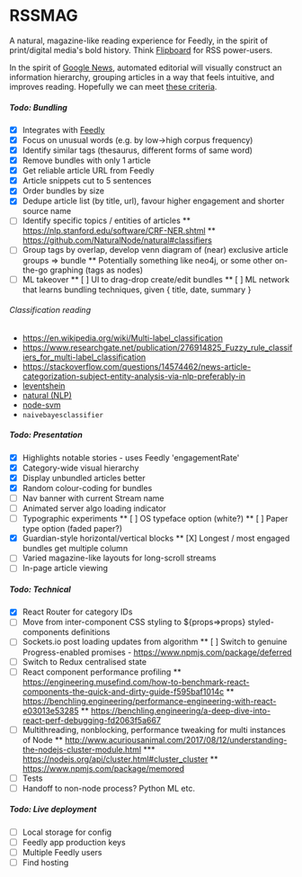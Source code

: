 # RSSMAG
A natural, magazine-like reading experience for Feedly, in the spirit of print/digital media's bold history. Think [Flipboard](flipboard.com) for RSS power-users.

In the spirit of [Google News](news.google.com), automated editorial will visually construct an information hierarchy, grouping articles in a way that feels intuitive, and improves reading. Hopefully we can meet [these criteria](https://news.ycombinator.com/item?id=12933006).

##### Todo: Bundling
* [X] Integrates with [Feedly](feedly.com)
* [X] Focus on unusual words (e.g. by low->high corpus frequency)
* [X] Identify similar tags (thesaurus, different forms of same word)
* [X] Remove bundles with only 1 article
* [X] Get reliable article URL from Feedly
* [X] Article snippets cut to 5 sentences
* [X] Order bundles by size
* [X] Dedupe article list (by title, url), favour higher engagement and shorter source name
* [ ] Identify specific topics / entities of articles
** https://nlp.stanford.edu/software/CRF-NER.shtml
** https://github.com/NaturalNode/natural#classifiers
* [ ] Group tags by overlap, develop venn diagram of (near) exclusive article groups => bundle
** Potentially something like neo4j, or some other on-the-go graphing (tags as nodes)
* [ ] ML takeover
** [ ] UI to drag-drop create/edit bundles
** [ ] ML network that learns bundling techniques, given { title, date, summary }

###### Classification reading
* https://en.wikipedia.org/wiki/Multi-label_classification
* https://www.researchgate.net/publication/276914825_Fuzzy_rule_classifiers_for_multi-label_classification
* https://stackoverflow.com/questions/14574462/news-article-categorization-subject-entity-analysis-via-nlp-preferably-in
* [leventshein](https://stackoverflow.com/a/42287748/1053937)
* [natural (NLP)](https://dzone.com/articles/using-natural-nlp-module)
* [node-svm](http://svmlight.joachims.org/)
* `naivebayesclassifier`

##### Todo: Presentation
* [X] Highlights notable stories - uses Feedly 'engagementRate'
* [X] Category-wide visual hierarchy
* [X] Display unbundled articles better
* [X] Random colour-coding for bundles
* [ ] Nav banner with current Stream name
* [ ] Animated server algo loading indicator
* [ ] Typographic experiments
** [ ] OS typeface option (white?)
** [ ] Paper type option (faded paper?)
* [X] Guardian-style horizontal/vertical blocks
** [X] Longest / most engaged bundles get multiple column
* [ ] Varied magazine-like layouts for long-scroll streams
* [ ] In-page article viewing

##### Todo: Technical
* [X] React Router for category IDs
* [ ] Move from inter-component CSS styling to ${props=>props} styled-components definitions
* [ ] Sockets.io post loading updates from algorithm
** [ ] Switch to genuine Progress-enabled promises - https://www.npmjs.com/package/deferred
* [ ] Switch to Redux centralised state
* [ ] React component performance profiling
** https://engineering.musefind.com/how-to-benchmark-react-components-the-quick-and-dirty-guide-f595baf1014c
** https://benchling.engineering/performance-engineering-with-react-e03013e53285
** https://benchling.engineering/a-deep-dive-into-react-perf-debugging-fd2063f5a667
* [ ] Multithreading, nonblocking, performance tweaking for multi instances of Node
** http://www.acuriousanimal.com/2017/08/12/understanding-the-nodejs-cluster-module.html
*** https://nodejs.org/api/cluster.html#cluster_cluster
** https://www.npmjs.com/package/memored
* [ ] Tests
* [ ] Handoff to non-node process? Python ML etc.

##### Todo: Live deployment
* [ ] Local storage for config
* [ ] Feedly app production keys
* [ ] Multiple Feedly users
* [ ] Find hosting
